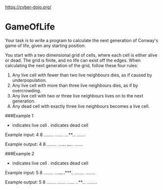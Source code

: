 https://cyber-dojo.org/

# GameOfLife

Your task is to write a program to calculate the next generation of Conway's game of life, given any starting position.

You start with a two dimensional grid of cells, where each cell is either alive or dead. The grid is finite, and no life can exist off the edges. When calculating the next generation of the grid, follow these four rules:

1. Any live cell with fewer than two live neighbours dies, as if caused by underpopulation.
2. Any live cell with more than three live neighbours dies, as if by overcrowding.
3. Any live cell with two or three live neighbours lives on to the next generation.
4. Any dead cell with exactly three live neighbours becomes a live cell.


###Example 1
  * indicates live cell
  . indicates dead cell

Example input:
4 8
........
....*...
...**...
.....*..

Example output:
4 8
........
...**...
...***..
....*...


###Example 2
  * indicates live cell
  . indicates dead cell

Example input:
5 8
........
...**...
.*****..
........
........

Example output:
5 8
........
.....*..
..*..*..
..***...
........
